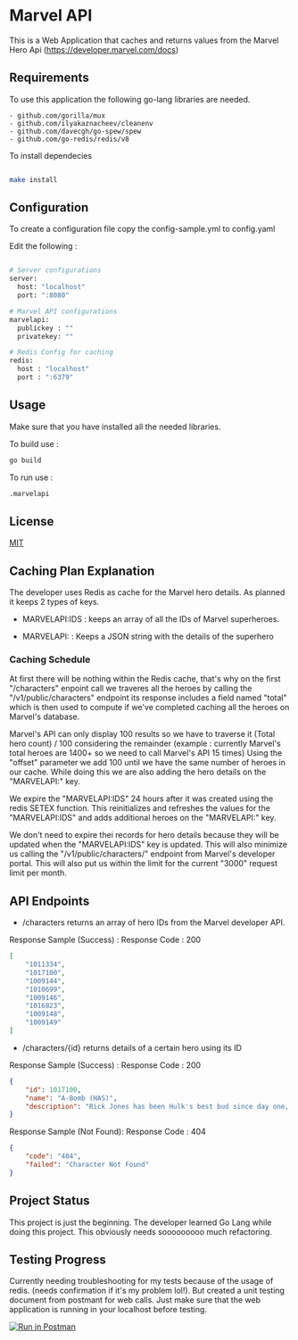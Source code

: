 # Marvel API

This is a Web Application that caches and returns values from the Marvel Hero Api (https://developer.marvel.com/docs)

## Requirements

To use this application the following go-lang libraries are needed.

    - github.com/gorilla/mux 
    - github.com/ilyakaznacheev/cleanenv
    - github.com/davecgh/go-spew/spew
    - github.com/go-redis/redis/v8

To install dependecies 

```bash

make install

```


## Configuration

To create a configuration file copy the config-sample.yml to config.yaml

Edit the following :

```bash

# Server configurations
server:
  host: "localhost"
  port: ":8080"

# Marvel API configurations
marvelapi:
  publickey : ""
  privatekey: ""

# Redis Config for caching
redis:
  host : "localhost"
  port : ":6379"

```

## Usage

Make sure that you have installed all the needed libraries.

To build use :

```bash
go build
```

To run use :

```bash
.marvelapi
```

## License
[MIT](https://choosealicense.com/licenses/mit/)



## Caching Plan Explanation
The developer uses Redis as cache for the Marvel hero details. As planned it keeps 2 types of keys.

- MARVELAPI:IDS : keeps an array of all the IDs of Marvel superheroes.

- MARVELAPI:<ID> : Keeps a JSON string with the details of the superhero

### Caching Schedule
At first there will be nothing within the Redis cache, that's why on the first "/characters" enpoint call we traveres all the heroes by calling the "/v1/public/characters" endpoint its response includes a field named "total" which is then used to compute if we've completed caching all the heroes on Marvel's database.

Marvel's API can only display 100 results so we have to traverse it (Total hero count) / 100 considering the remainder (example : currently Marvel's total heroes are 1400+ so we need to call Marvel's API 15 times) Using the "offset" parameter we add 100 until we have the same number of heroes in our cache. While doing this we are also adding the hero details on the "MARVELAPI:<ID>" key. 

We expire the "MARVELAPI:IDS" 24 hours after it was created using the redis SETEX function. This reinitializes and refreshes the values for the "MARVELAPI:IDS" and adds additional heroes on the "MARVELAPI:<ID>" key. 

We don't need to expire thei records for  hero details because they will be updated when the "MARVELAPI:IDS" key is updated. This will also minimize us calling the "/v1/public/characters/<ID>" endpoint from Marvel's developer portal. This will also put us within the limit for the current "3000" request limit per month.


## API Endpoints


- /characters
returns an array of hero IDs from the Marvel developer API.

Response Sample (Success) : 
Response Code : 200
```json
[
    "1011334",
    "1017100",
    "1009144",
    "1010699",
    "1009146",
    "1016823",
    "1009148",
    "1009149"
]

```

- /characters/{id}
returns details of a certain hero using its ID

Response Sample (Success) : 
Response Code : 200
```json
{
    "id": 1017100,
    "name": "A-Bomb (HAS)",
    "description": "Rick Jones has been Hulk's best bud since day one, but now he's more than a friend...he's a teammate! Transformed by a Gamma energy explosion, A-Bomb's thick, armored skin is just as strong and powerful as it is blue. And when he curls into action, he uses it like a giant bowling ball of destruction! "
}
```

Response Sample (Not Found):
Response Code : 404

```json
{
    "code": "404",
    "failed": "Character Not Found"
}
```




## Project Status
This project is just the beginning. The developer learned Go Lang while doing this project. This obviously needs sooooooooo much refactoring.



## Testing Progress
Currently needing troubleshooting for my tests because of the usage of redis. (needs confirmation if it's my problem lol!). But created a unit testing document from postmant for web calls. Just make sure that the web application is running in your localhost before testing.


[![Run in Postman](https://run.pstmn.io/button.svg)](https://app.getpostman.com/run-collection/7c79462483588adc89ee)








 
